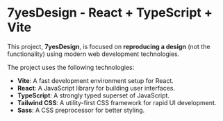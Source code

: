 # 7yesDesign - React + TypeScript + Vite

This project, **7yesDesign**, is focused on **reproducing a design** (not the functionality) using modern web development technologies.

The project uses the following technologies:
- **Vite**: A fast development environment setup for React.
- **React**: A JavaScript library for building user interfaces.
- **TypeScript**: A strongly typed superset of JavaScript.
- **Tailwind CSS**: A utility-first CSS framework for rapid UI development.
- **Sass**: A CSS preprocessor for better styling.


